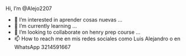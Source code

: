 Hi, I’m @Alejo2207
- 👀 I’m interested in aprender cosas nuevas ...
- 🌱 I’m currently learning ...
- 💞️ I’m looking to collaborate on henry prep course ...
- 📫 How to reach me en mis redes sociales como Luis Alejandro o en WhatsApp 3214591667

<!---
Alejo2207/Alejo2207 is a ✨ special ✨ repository because its `README.md` (this file) appears on your GitHub profile.
You can click the Preview link to take a look at your changes.
--->
